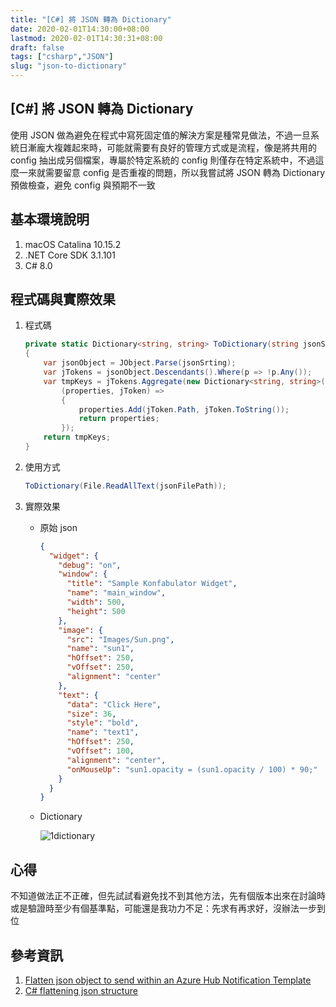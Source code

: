 ```yaml
---
title: "[C#] 將 JSON 轉為 Dictionary"
date: 2020-02-01T14:30:00+08:00
lastmod: 2020-02-01T14:30:31+08:00
draft: false
tags: ["csharp","JSON"]
slug: "json-to-dictionary"
---
```


## [C#] 將 JSON 轉為 Dictionary

使用 JSON 做為避免在程式中寫死固定值的解決方案是種常見做法，不過一旦系統日漸龐大複雜起來時，可能就需要有良好的管理方式或是流程，像是將共用的 config 抽出成另個檔案，專屬於特定系統的 config 則僅存在特定系統中，不過這麼一來就需要留意 config 是否重複的問題，所以我嘗試將 JSON 轉為 Dictionary 預做檢查，避免 config 與預期不一致

## 基本環境說明

1. macOS Catalina 10.15.2
2. .NET Core SDK 3.1.101
3. C# 8.0

## 程式碼與實際效果

1. 程式碼

    ```cs
    private static Dictionary<string, string> ToDictionary(string jsonSrting)
    {
        var jsonObject = JObject.Parse(jsonSrting);
        var jTokens = jsonObject.Descendants().Where(p => !p.Any());
        var tmpKeys = jTokens.Aggregate(new Dictionary<string, string>(),
            (properties, jToken) =>
            {
                properties.Add(jToken.Path, jToken.ToString());
                return properties;
            });
        return tmpKeys;
    }
    ```

2. 使用方式

    ```cs
    ToDictionary(File.ReadAllText(jsonFilePath));
    ```

3. 實際效果

    - 原始 json

        ```json
        {
          "widget": {
            "debug": "on",
            "window": {
              "title": "Sample Konfabulator Widget",
              "name": "main_window",
              "width": 500,
              "height": 500
            },
            "image": {
              "src": "Images/Sun.png",
              "name": "sun1",
              "hOffset": 250,
              "vOffset": 250,
              "alignment": "center"
            },
            "text": {
              "data": "Click Here",
              "size": 36,
              "style": "bold",
              "name": "text1",
              "hOffset": 250,
              "vOffset": 100,
              "alignment": "center",
              "onMouseUp": "sun1.opacity = (sun1.opacity / 100) * 90;"
            }
          }
        }
        ```

    - Dictionary

        ![1dictionary](https://user-images.githubusercontent.com/3851540/73608722-44b75a80-4601-11ea-99d6-f6c2cf3ef9a9.png)

## 心得

不知道做法正不正確，但先試試看避免找不到其他方法，先有個版本出來在討論時或是驗證時至少有個基準點，可能還是我功力不足：先求有再求好，沒辦法一步到位

## 參考資訊

1. [Flatten json object to send within an Azure Hub Notification Template](https://www.bfcamara.com/post/75172803617/flatten-json-object-to-send-within-an-azure-hub)
2. [C# flattening json structure](https://stackoverflow.com/a/35838986/3600583)
